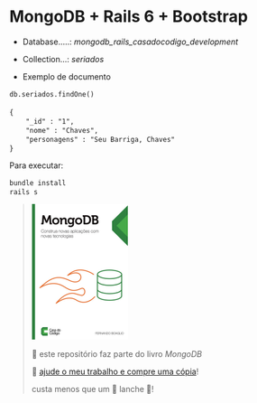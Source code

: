  
MongoDB + Rails 6 + Bootstrap
======================================

* Database.....: *mongodb_rails_casadocodigo_development*
* Collection...: *seriados*

* Exemplo de documento

```
db.seriados.findOne()
 
{
    "_id" : "1",
    "nome" : "Chaves",
    "personagens" : "Seu Barriga, Chaves"
}
```


Para executar:


```
bundle install
rails s
```


> ![Compre agora](https://github.com/boaglio/boaglio/blob/master/mongodb.png)
>
> :green_book: este repositório faz parte do livro *MongoDB*
>
> :face_with_head_bandage: [ajude o meu trabalho e compre uma cópia](https://www.casadocodigo.com.br/products/livro-mongodb)!
>
> custa menos que um :hamburger: lanche :fries:!

